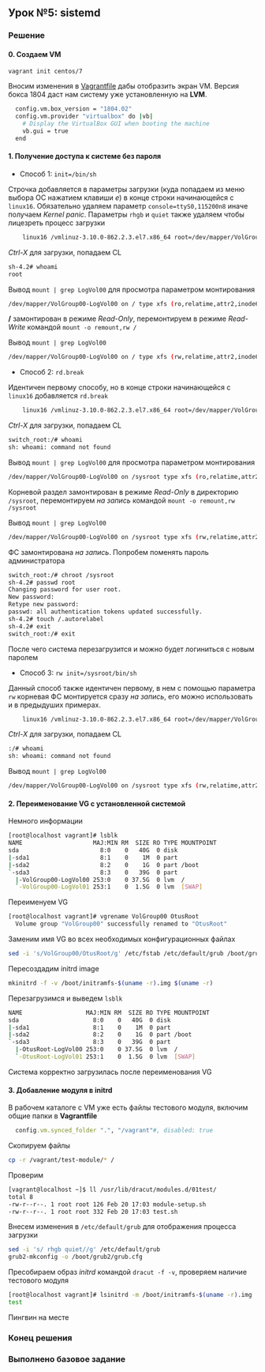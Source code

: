 ## Урок №5: **sistemd**
### Решение
#### 0. Создаем VM
```bash
vagrant init centos/7
```
Вносим изменения в [Vagrantfile](Vagrantfile) дабы отобразить экран VM. Версия бокса 1804 даст нам систему уже установленную на **LVM**.
```bash
  config.vm.box_version = "1804.02"
  config.vm.provider "virtualbox" do |vb|
    # Display the VirtualBox GUI when booting the machine
    vb.gui = true
  end
```
#### 1. Получение доступа к системе без пароля
- Способ 1: `init=/bin/sh`

Строчка добавляется в параметры загрузки (куда попадаем из меню выбора ОС нажатием клавиши *е*) в конце строки начинающейся с `linux16`. Обязательно удаляем параметр `console=ttyS0,115200n8` иначе получаем *Kernel panic*. Параметры  `rhgb` и `quiet` также удаляем чтобы лицезреть процесс загрузки
```bash
	linux16 /vmlinuz-3.10.0-862.2.3.el7.x86_64 root=/dev/mapper/VolGroup00-LogVol00 ro no_timer_check console=tty0 net.ifnames=0 biosdevname=0 elevator=noop crashkernel=auto rd.lvm.lv=VolGroup00/LogVol00 rd.lvm.lv=VolGroup00/LogVol01 init=/bin/sh
```
*Ctrl-X* для загрузки, попадаем CL
```bash
sh-4.2# whoami
root
```
Вывод `mount | grep LogVol00` для просмотра параметром монтирования
```bash
/dev/mapper/VolGroup00-LogVol00 on / type xfs (ro,relatime,attr2,inode64,noquota)
```
**/** замонтирован в режиме *Read-Only*, перемонтируем в режиме *Read-Write* командой `mount -o remount,rw /`

Вывод `mount | grep LogVol00`
```bash
/dev/mapper/VolGroup00-LogVol00 on / type xfs (rw,relatime,attr2,inode64,noquota)
```
- Способ 2: `rd.break`

Идентичен первому способу, но в конце строки начинающейся с `linux16` добавляется `rd.break`
```bash
	linux16 /vmlinuz-3.10.0-862.2.3.el7.x86_64 root=/dev/mapper/VolGroup00-LogVol00 ro no_timer_check console=tty0 net.ifnames=0 biosdevname=0 elevator=noop crashkernel=auto rd.lvm.lv=VolGroup00/LogVol00 rd.lvm.lv=VolGroup00/LogVol01 rd.break
```
*Ctrl-X* для загрузки, попадаем CL
```bash
switch_root:/# whoami
sh: whoami: command not found
```
Вывод `mount | grep LogVol00` для просмотра параметром монтирования
```bash
/dev/mapper/VolGroup00-LogVol00 on /sysroot type xfs (ro,relatime,attr2,inode64,noquota)
```
Корневой раздел замонтирован в режиме *Read-Only* в директорию `/sysroot`, перемонтируем *на запись* командой `mount -o remount,rw /sysroot`

Вывод `mount | grep LogVol00`
```bash
/dev/mapper/VolGroup00-LogVol00 on /sysroot type xfs (rw,relatime,attr2,inode64,noquota)
```
ФС замонтирована *на запись*. Попробем поменять пароль администратора
```bash
switch_root:/# chroot /sysroot
sh-4.2# passwd root
Changing password for user root.
New password:
Retype new password:
passwd: all authentication tokens updated successfully.
sh-4.2# touch /.autorelabel
sh-4.2# exit
switch_root:/# exit
```
После чего система перезагрузится и можно будет логиниться с новым паролем
- Способ 3: `rw init=/sysroot/bin/sh`

Данный способ также идентичен первому, в нем с помощью параметра `rw` корневая ФС монтируется сразу *на запись*, его можно использовать и в предыдуших примерах.
```bash
	linux16 /vmlinuz-3.10.0-862.2.3.el7.x86_64 root=/dev/mapper/VolGroup00-LogVol00 rw init=/sysroot/bin/sh no_timer_check console=tty0 net.ifnames=0 biosdevname=0 elevator=noop crashkernel=auto rd.lvm.lv=VolGroup00/LogVol00 rd.lvm.lv=VolGroup00/LogVol01
```
*Ctrl-X* для загрузки, попадаем CL
```bash
:/# whoami
sh: whoami: command not found
```
Вывод `mount | grep LogVol00`
```bash
/dev/mapper/VolGroup00-LogVol00 on /sysroot type xfs (rw,relatime,attr2,inode64,noquota)
```
#### 2. Переименование VG с установленной системой
Немного информации
```bash
[root@localhost vagrant]# lsblk
NAME                    MAJ:MIN RM  SIZE RO TYPE MOUNTPOINT
sda                       8:0    0   40G  0 disk 
|-sda1                    8:1    0    1M  0 part 
|-sda2                    8:2    0    1G  0 part /boot
`-sda3                    8:3    0   39G  0 part 
  |-VolGroup00-LogVol00 253:0    0 37.5G  0 lvm  /
  `-VolGroup00-LogVol01 253:1    0  1.5G  0 lvm  [SWAP]
```
Переименуем VG
```bash
[root@localhost vagrant]# vgrename VolGroup00 OtusRoot
  Volume group "VolGroup00" successfully renamed to "OtusRoot"
```
Заменим имя VG во всех необходимых конфигурационных файлах
```bash
sed -i 's/VolGroup00/OtusRoot/g' /etc/fstab /etc/default/grub /boot/grub2/grub.cfg
```
Пересоздадим initrd image
```bash
mkinitrd -f -v /boot/initramfs-$(uname -r).img $(uname -r)
```
Перезагрузимся и выведем `lsblk`
```bash
NAME                  MAJ:MIN RM  SIZE RO TYPE MOUNTPOINT
sda                     8:0    0   40G  0 disk 
|-sda1                  8:1    0    1M  0 part 
|-sda2                  8:2    0    1G  0 part /boot
`-sda3                  8:3    0   39G  0 part 
  |-OtusRoot-LogVol00 253:0    0 37.5G  0 lvm  /
  `-OtusRoot-LogVol01 253:1    0  1.5G  0 lvm  [SWAP]
```
Система корректно загрузилась после переименования VG
#### 3. Добавление модуля в **initrd**
В рабочем каталоге с VM уже есть файлы тестового модуля, включим общие папки в **Vagrantfile**
```ruby
  config.vm.synced_folder ".", "/vagrant"#, disabled: true
```
Скопируем файлы
```bash
cp -r /vagrant/test-module/* /
```
Проверим
```bash
[vagrant@localhost ~]$ ll /usr/lib/dracut/modules.d/01test/
total 8
-rw-r--r--. 1 root root 126 Feb 20 17:03 module-setup.sh
-rw-r--r--. 1 root root 332 Feb 20 17:03 test.sh
```
Внесем изменения в `/etc/default/grub` для отображения процесса загрузки
```bash
sed -i 's/ rhgb quiet//g' /etc/default/grub
grub2-mkconfig -o /boot/grub2/grub.cfg
```
Пресобираем образ *initrd* командой `dracut -f -v`, проверяем наличие тестового модуля
```bash
[root@localhost vagrant]# lsinitrd -m /boot/initramfs-$(uname -r).img | grep test
test
```
Пингвин на месте
### Конец решения
### Выполненo базовое задание
